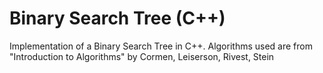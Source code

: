 # Binary Search Tree (C++)
Implementation of a Binary Search Tree in C++. Algorithms used are from "Introduction to Algorithms" by Cormen, Leiserson, Rivest, Stein
